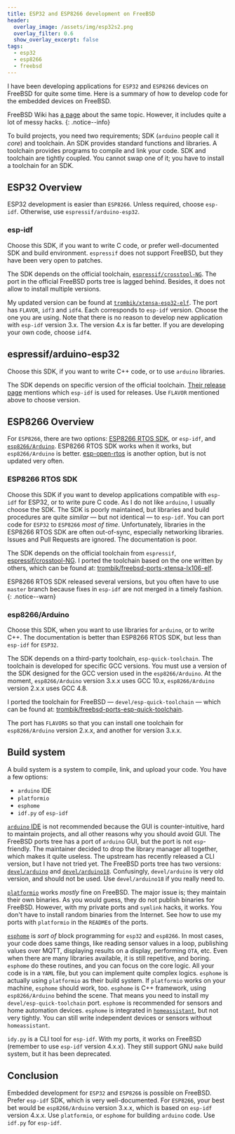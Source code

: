```yaml
---
title: ESP32 and ESP8266 development on FreeBSD
header:
  overlay_image: /assets/img/esp32s2.png
  overlay_filter: 0.6
  show_overlay_excerpt: false
tags:
  - esp32
  - esp8266
  - freebsd
---
```


I have been developing applications for `ESP32` and `ESP8266` devices on
FreeBSD for quite some time. Here is a summary of how to develop code for the
embedded devices on FreeBSD.

FreeBSD Wiki has [a page](https://wiki.freebsd.org/electronics/arduino/esp32)
about the same topic. However, it includes quite a lot of messy hacks.
{: .notice--info}

To build projects, you need two requirements; SDK (`arduino` people call it
_core_) and toolchain. An SDK provides standard functions and libraries. A
toolchain provides programs to compile and link your code. SDK and toolchain
are tightly coupled. You cannot swap one of it; you have to install a
toolchain for an SDK.

## ESP32 Overview

ESP32 development is easier than `ESP8266`. Unless required, choose `esp-idf`.
Otherwise, use `espressif/arduino-esp32`.

### esp-idf

Choose this SDK, if you want to write C code, or prefer well-documented SDK
and build environment. `espressif` does not support FreeBSD, but they have
been very open to patches.

The SDK depends on the official toolchain, [`espressif/crosstool-NG`](https://github.com/espressif/crosstool-NG).
The port in the official FreeBSD ports tree is lagged behind. Besides, it does
not allow to install multiple versions.

My updated version can be found at [`trombik/xtensa-esp32-elf`](https://github.com/trombik/xtensa-esp32-elf).
The port has `FLAVOR`, `idf3` and `idf4`. Each corresponds to `esp-idf`
version. Choose the one you are using. Note that there is no reason to develop
new application with `esp-idf` version 3.x. The version 4.x is far better. If
you are developing your own code, choose `idf4`.

## espressif/arduino-esp32

Choose this SDK, if you want to write C++ code, or to use `arduino` libraries.

The SDK depends on specific version of the official toolchain.
[Their release page](https://github.com/espressif/arduino-esp32/releases)
mentions which `esp-idf` is used for releases. Use `FLAVOR` mentioned above to
choose version.

## ESP8266 Overview

For `ESP8266`, there are two options: [ESP8266 RTOS SDK](https://github.com/espressif/ESP8266_RTOS_SDK),
or `esp-idf`, and [`esp8266/Arduino`](https://github.com/esp8266/Arduino).
ESP8266 RTOS SDK works when it works, but `esp8266/Arduino` is better.
[esp-open-rtos](https://github.com/SuperHouse/esp-open-rtos) is another
option, but is not updated very often.

### ESP8266 RTOS SDK

Choose this SDK if you want to develop applications compatible with `esp-idf`
for ESP32, or to write pure C code. As I do not like `arduino`, I usually
choose the SDK. The SDK is poorly maintained, but libraries and build
procedures are quite _similar_ &mdash; but not identical &mdash; to `esp-idf`.
You can port code for `ESP32` to `ESP8266` _most of time_. Unfortunately,
libraries in the ESP8266 RTOS SDK are often out-of-sync, especially networking
libraries. Issues and Pull Requests are ignored. The documentation is poor.

The SDK depends on the official toolchain from `espressif`, [espressif/crosstool-NG](https://github.com/espressif/crosstool-NG).
I ported the toolchain based on the one written by others,
which can be found at:
[trombik/freebsd-ports-xtensa-lx106-elf](https://github.com/trombik/freebsd-ports-xtensa-lx106-elf).

ESP8266 RTOS SDK released several versions, but you often have to use `master`
branch because fixes in `esp-idf` are not merged in a timely fashion.
{: .notice--warn}

### esp8266/Arduino

Choose this SDK, when you want to use libraries for `arduino`, or to write
C++. The documentation is better than ESP8266 RTOS SDK, but less than
`esp-idf` for `ESP32`.

The SDK depends on a third-party toolchain, `esp-quick-toolchain`. The
toolchain is developed for specific GCC versions. You must use a version of
the SDK designed for the GCC version used in the `esp8266/Arduino`. At the moment,
`esp8266/Arduino` version 3.x.x uses GCC 10.x, `esp8266/Arduino` version 2.x.x
uses GCC 4.8.

I ported the toolchain for FreeBSD &mdash; `devel/esp-quick-toolchain` &mdash;
which can be found at:
[trombik/freebsd-ports-esp-quick-toolchain](https://github.com/trombik/freebsd-ports-esp-quick-toolchain/tree/main/devel/esp-quick-toolchain).

The port has `FLAVORS` so that you can install one toolchain for
`esp8266/Arduino` version 2.x.x, and another for version 3.x.x.

## Build system

A build system is a system to compile, link, and upload your code. You have a
few options:

* `arduino` IDE
* `platformio`
* `esphome`
* `idf.py` of `esp-idf`

[`arduino` IDE](https://www.arduino.cc/en/software) is not recommended because
the GUI is counter-intuitive, hard to maintain projects, and all other reasons
why you should avoid GUI. The FreeBSD ports tree has a port of `arduino` GUI,
but the port is not `esp`-friendly.  The maintainer decided to drop the
library manager all together, which makes it quite useless.  The upstream has
recently released a CLI version, but I have not tried yet.  The FreeBSD ports
tree has two versions:
[`devel/arduino`](https://www.freshports.org/devel/arduino/)
and [`devel/arduino18`](https://www.freshports.org/devel/arduino18/).
Confusingly, `devel/arduino` is very old version, and
should not be used. Use `devel/arduino18` if you really need to.

[`platformio`](https://platformio.org/) works _mostly_ fine on FreeBSD. The
major issue is; they maintain their own binaries. As you would guess, they do
not publish binaries for FreeBSD. However, with my private ports and `symlink`
hacks, it works. You don't have to install random binaries from the Internet.
See how to use my ports with `platformio` in the `README`s of the ports.

[`esphome`](https://esphome.io/) is _sort of_ block programming for `esp32`
and `esp8266`. In most cases, your code does same things, like reading sensor
values in a loop, publishing values over MQTT, displaying results on a display,
performing `OTA`, etc. Even when there are many libraries available, it is
still repetitive, and boring.  `esphome` do these routines, and you can focus
on the core logic. All your code is in a `YAML` file, but you can implement
quite complex logics.  `esphome` is actually using `platformio` as their build
system.  If `platformio` works on your machine, `esphome` should work, too.
`esphome` is C++ framework, using `esp8266/Arduino` behind the scene. That
means you need to install my `devel/esp-quick-toolchain` port.
`esphome` is recommended for sensors and home automation devices. `esphome` is
integrated in [`homeassistant`](https://www.home-assistant.io/),
but not very tightly. You can still write independent devices or sensors
without `homeassistant`.

`idy.py` is a CLI tool for `esp-idf`. With my ports, it works on FreeBSD
(remember to use `esp-idf` version 4.x.x). They still support GNU `make` build
system, but it has been deprecated.

## Conclusion

Embedded development for `ESP32` and `ESP8266` is possible on FreeBSD. Prefer
`esp-idf` SDK, which is very well-documented. For `ESP8266`, your best bet would
be `esp8266/Arduino` version 3.x.x, which is based on `esp-idf` version 4.x.x.
Use `platformio`, or `esphome` for building `arduino` code. Use `idf.py` for
`esp-idf`.
